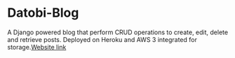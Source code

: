 # Datobi-Blog
A Django powered blog that perform CRUD operations to create, edit, delete and retrieve posts. Deployed on Heroku and AWS 3 integrated for storage.[Website link](https://datobi-blog-app.herokuapp.com/)

